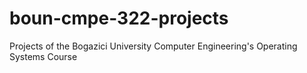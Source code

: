 # boun-cmpe-322-projects
Projects of the Bogazici University Computer Engineering's Operating Systems Course
